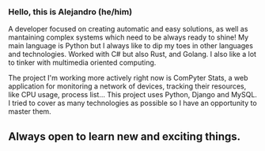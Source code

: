### Hello, this is Alejandro (he/him)

A developer focused on creating automatic and easy solutions, as well as mantaining complex systems which need to be always ready to shine! My main language is Python but I always like to dip my toes in other languages and technologies. Worked with C# but also Rust, and Golang. I also like a lot to tinker with multimedia oriented computing.

The project I'm working more actively right now is ComPyter Stats, a web application for monitoring a network of devices, tracking their resources, like CPU usage, process list... This project uses Python, Django and MySQL. I tried to cover as many technologies as possible so I have an opportunity to master them.

## Always open to learn new and exciting things. 

<!--
**Nekuake/nekuake** is a ✨ _special_ ✨ repository because its `README.md` (this file) appears on your GitHub profile.

Here are some ideas to get you started:

- 🔭 I’m currently working on ...
- 🌱 I’m currently learning ...
- 👯 I’m looking to collaborate on ...
- 🤔 I’m looking for help with ...
- 💬 Ask me about ...
- 📫 How to reach me: ...
- 😄 Pronouns: ...
- ⚡ Fun fact: ...
-->
